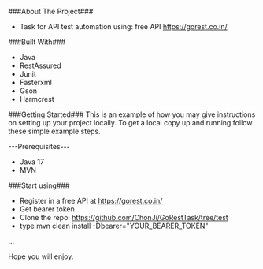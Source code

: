 ###About The Project###
- Task for API test automation using: free API https://gorest.co.in/


###Built With###

- Java
- RestAssured
- Junit
- Fasterxml
- Gson
- Harmcrest

###Getting Started###
This is an example of how you may give instructions on setting up your project locally. To get a local copy up and running follow these simple example steps.

---Prerequisites---
- Java 17
- MVN

###Start using###
- Register in a free API at https://gorest.co.in/
- Get bearer token
- Clone the repo: https://github.com/ChonJi/GoRestTask/tree/test
- type mvn clean install -Dbearer="YOUR_BEARER_TOKEN"

...

Hope you will enjoy.